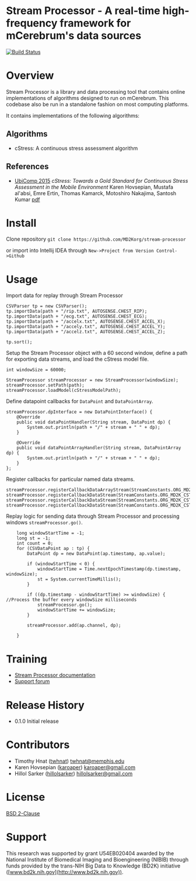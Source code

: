 # Stream Processor - A real-time high-frequency framework for mCerebrum's data sources
[![Build Status](https://travis-ci.org/MD2Korg/stream-processor.svg)](https://travis-ci.org/MD2Korg/stream-processor)

# Overview
Stream Processor is a library and data processing tool that contains online implementations
of algorithms designed to run on mCerebrum.  This codebase also be run in a standalone
fashion on most computing platforms.

It contains implementations of the following algorithms:
## Algorithms
- cStress: A continuous stress assessment algorithm

## References
- [UbiComp 2015](http://ubicomp.org/ubicomp2015/program/accepted-papers.html)
*cStress: Towards a Gold Standard for Continuous Stress Assessment in the Mobile Environment*
Karen Hovsepian, Mustafa al'absi, Emre Ertin, Thomas Kamarck, Motoshiro Nakajima, Santosh Kumar [pdf](http://dl.acm.org/citation.cfm?id=2807526)

# Install
Clone repository `git clone https://github.com/MD2Korg/stream-processor`

or import into Intellij IDEA through `New->Project from Version Control->Github`

# Usage
Import data for replay through Stream Processor
```
CSVParser tp = new CSVParser();
tp.importData(path + "/rip.txt", AUTOSENSE.CHEST_RIP);
tp.importData(path + "/ecg.txt", AUTOSENSE.CHEST_ECG);
tp.importData(path + "/accelx.txt", AUTOSENSE.CHEST_ACCEL_X);
tp.importData(path + "/accely.txt", AUTOSENSE.CHEST_ACCEL_Y);
tp.importData(path + "/accelz.txt", AUTOSENSE.CHEST_ACCEL_Z);

tp.sort();
```

Setup the Stream Processor object with a 60 second window, define a path for exporting data streams, and load the cStress model file.
```
int windowSize = 60000;

StreamProcessor streamProcessor = new StreamProcessor(windowSize);
streamProcessor.setPath(path);
streamProcessor.loadModel(cStressModelPath);
```

Define datapoint callbacks for `DataPoint` and `DataPointArray`.
```
streamProcessor.dpInterface = new DataPointInterface() {
    @Override
    public void dataPointHandler(String stream, DataPoint dp) {
        System.out.println(path + "/" + stream + " " + dp);
    }

    @Override
    public void dataPointArrayHandler(String stream, DataPointArray dp) {
        System.out.println(path + "/" + stream + " " + dp);
    }
};
```

Register callbacks for particular named data streams.
```
streamProcessor.registerCallbackDataArrayStream(StreamConstants.ORG_MD2K_CSTRESS_FV);
streamProcessor.registerCallbackDataStream(StreamConstants.ORG_MD2K_CSTRESS_DATA_ACCEL_ACTIVITY);
streamProcessor.registerCallbackDataStream(StreamConstants.ORG_MD2K_CSTRESS_PROBABILITY);
streamProcessor.registerCallbackDataStream(StreamConstants.ORG_MD2K_CSTRESS_STRESSLABEL);
```

Replay logic for sending data through Stream Processor and processing windows `streamProcessor.go()`.
```
    long windowStartTime = -1;
    long st = -1;
    int count = 0;
    for (CSVDataPoint ap : tp) {
        DataPoint dp = new DataPoint(ap.timestamp, ap.value);

        if (windowStartTime < 0) {
            windowStartTime = Time.nextEpochTimestamp(dp.timestamp, windowSize);
            st = System.currentTimeMillis();
        }

        if ((dp.timestamp - windowStartTime) >= windowSize) { //Process the buffer every windowSize milliseconds
            streamProcessor.go();
            windowStartTime += windowSize;
        }

        streamProcessor.add(ap.channel, dp);

    }
```

# Training
- [Stream Processor documentation](https://mhealth.md2k.org/)
- [Support forum](https://mhealth.md2k.org/)

# Release History
- 0.1.0 Initial release

# Contributors
 - Timothy Hnat ([twhnat](https://github.com/twhnat)) <twhnat@memphis.edu>
 - Karen Hovsepian ([karoaper](https://github.com/karoaper)) <karoaper@gmail.com>
 - Hillol Sarker ([hillolsarker](https://github.com/hillolsarker)) <hillolsarker@gmail.com>

# License
[BSD 2-Clause](LICENSE)

# Support
This research was supported by grant U54EB020404 awarded by the National Institute of Biomedical Imaging and Bioengineering (NIBIB) through funds provided by the trans-NIH Big Data to Knowledge (BD2K) initiative ([www.bd2k.nih.gov](http://www.bd2k.nih.gov)).
